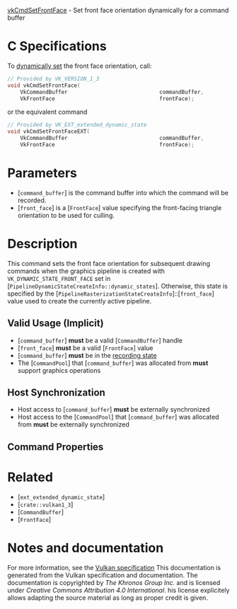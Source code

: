 [vkCmdSetFrontFace](https://www.khronos.org/registry/vulkan/specs/1.3-extensions/man/html/vkCmdSetFrontFace.html) - Set front face orientation dynamically for a command buffer

# C Specifications
To [dynamically set](https://www.khronos.org/registry/vulkan/specs/1.3-extensions/html/vkspec.html#pipelines-dynamic-state) the front face orientation,
call:
```c
// Provided by VK_VERSION_1_3
void vkCmdSetFrontFace(
    VkCommandBuffer                             commandBuffer,
    VkFrontFace                                 frontFace);
```
or the equivalent command
```c
// Provided by VK_EXT_extended_dynamic_state
void vkCmdSetFrontFaceEXT(
    VkCommandBuffer                             commandBuffer,
    VkFrontFace                                 frontFace);
```

# Parameters
- [`command_buffer`] is the command buffer into which the command will be recorded.
- [`front_face`] is a [`FrontFace`] value specifying the front-facing triangle orientation to be used for culling.

# Description
This command sets the front face orientation for subsequent drawing commands
when the graphics pipeline is created with `VK_DYNAMIC_STATE_FRONT_FACE`
set in [`PipelineDynamicStateCreateInfo::dynamic_states`].
Otherwise, this state is specified by the
[`PipelineRasterizationStateCreateInfo`]::[`front_face`] value used to
create the currently active pipeline.
## Valid Usage (Implicit)
-  [`command_buffer`] **must**  be a valid [`CommandBuffer`] handle
-  [`front_face`] **must**  be a valid [`FrontFace`] value
-  [`command_buffer`] **must**  be in the [recording state]()
-    The [`CommandPool`] that [`command_buffer`] was allocated from  **must**  support graphics operations

## Host Synchronization
- Host access to [`command_buffer`] **must**  be externally synchronized
- Host access to the [`CommandPool`] that [`command_buffer`] was allocated from  **must**  be externally synchronized

## Command Properties

# Related
- [`ext_extended_dynamic_state`]
- [`crate::vulkan1_3`]
- [`CommandBuffer`]
- [`FrontFace`]

# Notes and documentation
For more information, see the [Vulkan specification](https://www.khronos.org/registry/vulkan/specs/1.3-extensions/html/vkspec.html)
This documentation is generated from the Vulkan specification and documentation.
The documentation is copyrighted by *The Khronos Group Inc.* and is licensed under *Creative Commons Attribution 4.0 International*.
his license explicitely allows adapting the source material as long as proper credit is given.
        